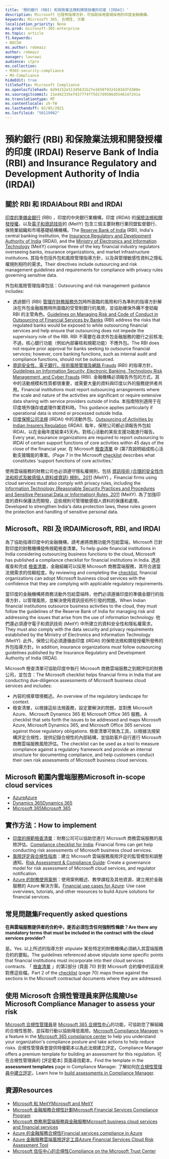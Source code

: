 ```yaml
---
title: '預約銀行 (RBI) 和保險業法規和開發授權的印度 (IRDAI) '
description: Microsoft 已發佈指導方針，可協助採用雲端採用的印度金融機構。
keywords: Microsoft 365, 合規性, 方案
localization_priority: None
ms.prod: microsoft-365-enterprise
ms.topic: article
f1.keywords:
- NOCSH
ms.author: robmazz
author: robmazz
manager: laurawi
audience: itpro
ms.collection:
- M365-security-compliance
- MS-Compliance
hideEdit: true
titleSuffix: Microsoft Compliance
ms.openlocfilehash: 6d94152e51345631b2fe1650f9324183d3fd300e
ms.sourcegitcommit: 21ed42335efd37774ff5d17d9586d5546147241a
ms.translationtype: MT
ms.contentlocale: zh-TW
ms.lasthandoff: 02/05/2021
ms.locfileid: "50119982"
---
```

# <a name="reserve-bank-of-india-rbi-and-insurance-regulatory-and-development-authority-of-india-irdai"></a><span data-ttu-id="29901-104">預約銀行 (RBI) 和保險業法規和開發授權的印度 (IRDAI) </span><span class="sxs-lookup"><span data-stu-id="29901-104">Reserve Bank of India (RBI) and Insurance Regulatory and Development Authority of India (IRDAI)</span></span>

## <a name="about-rbi-and-irdai"></a><span data-ttu-id="29901-105">關於 RBI 和 IRDAI</span><span class="sxs-lookup"><span data-stu-id="29901-105">About RBI and IRDAI</span></span>

<span data-ttu-id="29901-106">[印度的準備金銀行](https://www.rbi.org.in/) (RBI) ，印度的中央銀行業機構，印度 (IRDAI) 的[保險法規和開發授權](https://www.irdai.gov.in/Defaulthome.aspx?page=H1)，以及[電子和資訊技術](https://meity.gov.in/content/information-technology-act)的 (MeitY) 包含三個主要財務行業同盟監督銀行、保險業組織和市場基礎結構機構。</span><span class="sxs-lookup"><span data-stu-id="29901-106">The [Reserve Bank of India](https://www.rbi.org.in/) (RBI), India's central banking institution, the [Insurance Regulatory and Development Authority of India](https://www.irdai.gov.in/Defaulthome.aspx?page=H1) (IRDAI), and the [Ministry of Electronics and Information Technology](https://meity.gov.in/content/information-technology-act) (MeitY) comprise three of the key financial industry regulators overseeing banks, insurance organizations, and market infrastructure institutions.</span></span> <span data-ttu-id="29901-107">其指令包括外包和風險管理指導方針，以及與管理敏感性資料之隱私權規則相符的需求。</span><span class="sxs-lookup"><span data-stu-id="29901-107">Their directives include outsourcing and risk management guidelines and requirements for compliance with privacy rules governing sensitive data.</span></span>

<span data-ttu-id="29901-108">外包和風險管理指導包括：</span><span class="sxs-lookup"><span data-stu-id="29901-108">Outsourcing and risk management guidance includes:</span></span>

- <span data-ttu-id="29901-109">透過銀行 (RBI) [管理在財務服務外包](https://rbidocs.rbi.org.in/rdocs/notification/PDFs/73713.pdf)時所面臨的風險和行為準則的指導方針解決在外包金融服務時所面臨的受管制銀行的風險，並協助確保外購不會妨礙 RBI 的主管角色。</span><span class="sxs-lookup"><span data-stu-id="29901-109">[Guidelines on Managing Risk and Code of Conduct in Outsourcing of Financial Services by Banks](https://rbidocs.rbi.org.in/rdocs/notification/PDFs/73713.pdf) (RBI) address the risks that regulated banks would be exposed to while outsourcing financial services and help ensure that outsourcing does not impede the supervisory role of the RBI.</span></span> <span data-ttu-id="29901-110">RBI 不需要在尋求外包金融服務的銀行之前核准;不過，核心銀行功能（例如內部審核和規範功能）不應外包。</span><span class="sxs-lookup"><span data-stu-id="29901-110">The RBI does not require prior approval for banks seeking to outsource financial services; however, core banking functions, such as internal audit and compliance functions, should not be outsourced.</span></span>
- <span data-ttu-id="29901-111">[資訊安全性、電子銀行、技術風險管理及網路 Frauds](https://rbidocs.rbi.org.in/rdocs/content/PDFs/GBS300411F.pdf) (RBI) 的指導方針。</span><span class="sxs-lookup"><span data-stu-id="29901-111">[Guidelines on Information Security, Electronic Banking, Technology Risk Management, and Cyber Frauds](https://rbidocs.rbi.org.in/rdocs/content/PDFs/GBS300411F.pdf) (RBI).</span></span> <span data-ttu-id="29901-112">金融機構必須報告外包的方式，其中的活動規模和性質都很重要，或需要大量的資料與印度以外的服務提供者共用。</span><span class="sxs-lookup"><span data-stu-id="29901-112">Financial institutions must report outsourcing arrangements where the scale and nature of the activities are significant or require extensive data sharing with service providers outside of India.</span></span> <span data-ttu-id="29901-113">本指南特別適用于在印度境外儲存或處理作業資料時。</span><span class="sxs-lookup"><span data-stu-id="29901-113">This guidance applies particularly if operational data is stored or processed outside India.</span></span>
- <span data-ttu-id="29901-114">[印度保險公司法規](https://www.irdai.gov.in/ADMINCMS/cms/frmGeneral_Layout.aspx?page=PageNo3149&flag=1) (IRDAI) 中的活動外包。</span><span class="sxs-lookup"><span data-stu-id="29901-114">[Outsourcing of Activities by Indian Insurers Regulation](https://www.irdai.gov.in/ADMINCMS/cms/frmGeneral_Layout.aspx?page=PageNo3149&flag=1) (IRDAI).</span></span> <span data-ttu-id="29901-115">每年，保險公司都必須報告外包給 IRDAI，以在金融年度結束45天內，對核心活動的某些支援功能進行報告。</span><span class="sxs-lookup"><span data-stu-id="29901-115">Every year, insurance organizations are required to report outsourcing to IRDAI of certain support functions of core activities within 45 days of the close of the financial year.</span></span> <span data-ttu-id="29901-116">在 Microsoft [檢查清單](https://servicetrust.microsoft.com/Documents/TrustDocuments?command=Download&downloadType=Document&downloadId=26f4af15-2771-4cd4-a7c7-9328149f9453&docTab=6d000410-c9e9-11e7-9a91-892aae8839ad_Compliance_Guides) 中 (第7頁說明組成核心活動支援職能的專案。</span><span class="sxs-lookup"><span data-stu-id="29901-116">(Page 7 in the Microsoft [checklist](https://servicetrust.microsoft.com/Documents/TrustDocuments?command=Download&downloadType=Document&downloadId=26f4af15-2771-4cd4-a7c7-9328149f9453&docTab=6d000410-c9e9-11e7-9a91-892aae8839ad_Compliance_Guides) describes what constitutes 'support functions of core activities.'</span></span>

<span data-ttu-id="29901-117">使用雲端服務的財務公司也必須遵守隱私權規則，包括 [資訊技術 (合理的安全性作法和程式及敏感個人資料或資訊) 規則，2011](https://meity.gov.in/sites/upload_files/dit/files/GSR313E_10511\(1\).pdf) (MeitY) 。</span><span class="sxs-lookup"><span data-stu-id="29901-117">Financial firms using cloud services must also comply with privacy rules, including the [Information Technology (Reasonable Security Practices and Procedures and Sensitive Personal Data or Information) Rules, 2011](https://meity.gov.in/sites/upload_files/dit/files/GSR313E_10511\(1\).pdf) (MeitY).</span></span> <span data-ttu-id="29901-118">為了加強印度的資料保護法而開發，這些規則可管理敏感個人資料的保護和處理。</span><span class="sxs-lookup"><span data-stu-id="29901-118">Developed to strengthen India's data protection laws, these rules govern the protection and handling of sensitive personal data.</span></span>

## <a name="microsoft-rbi-and-irdai"></a><span data-ttu-id="29901-119">Microsoft、RBI 及 IRDAI</span><span class="sxs-lookup"><span data-stu-id="29901-119">Microsoft, RBI, and IRDAI</span></span>

<span data-ttu-id="29901-120">為了協助指導印度中的金融機構，請考慮將商務功能外包給雲端，Microsoft 已針對印度的財務機構發佈規範檢查清單。</span><span class="sxs-lookup"><span data-stu-id="29901-120">To help guide financial institutions in India considering outsourcing business functions to the cloud, Microsoft has published a compliance checklist for financial institutions in India.</span></span> <span data-ttu-id="29901-121">透過複查和完成 [檢查清單](https://servicetrust.microsoft.com/Documents/TrustDocuments?command=Download&downloadType=Document&downloadId=26f4af15-2771-4cd4-a7c7-9328149f9453&docTab=6d000410-c9e9-11e7-9a91-892aae8839ad_Compliance_Guides)，金融組織可以採用 Microsoft 商務雲端服務，其符合適當法規需求的信賴程度。</span><span class="sxs-lookup"><span data-stu-id="29901-121">By reviewing and completing the [checklist](https://servicetrust.microsoft.com/Documents/TrustDocuments?command=Download&downloadType=Document&downloadId=26f4af15-2771-4cd4-a7c7-9328149f9453&docTab=6d000410-c9e9-11e7-9a91-892aae8839ad_Compliance_Guides), financial organizations can adopt Microsoft business cloud services with the confidence that they are complying with applicable regulatory requirements.</span></span>

<span data-ttu-id="29901-122">當印度的金融機構將商務活動外包給雲端時，他們必須遵循印度的準備金銀行的指導方針，以管理風險，並解決使用資訊技術所引發的問題。</span><span class="sxs-lookup"><span data-stu-id="29901-122">When Indian financial institutions outsource business activities to the cloud, they must follow the guidelines of the Reserve Bank of India for managing risk and addressing the issues that arise from the use of information technology.</span></span> <span data-ttu-id="29901-123">他們還必須遵守電子和資訊技術 (MeitY) 中所建立的資料安全性和隱私權需求。</span><span class="sxs-lookup"><span data-stu-id="29901-123">They must also comply with the data security and privacy requirements established by the Ministry of Electronics and Information Technology (MeitY).</span></span> <span data-ttu-id="29901-124">此外，保險公司必須遵循由印度 (IRDAI) 的保險法規和開發授權所發佈的外包指導方針。</span><span class="sxs-lookup"><span data-stu-id="29901-124">In addition, insurance organizations must follow outsourcing guidelines published by the Insurance Regulatory and Development Authority of India (IRDAI).</span></span>

<span data-ttu-id="29901-125">Microsoft 檢查清單可協助印度中執行 Microsoft 商務雲端服務之到期評估的財務公司，並包含：</span><span class="sxs-lookup"><span data-stu-id="29901-125">The Microsoft checklist helps financial firms in India that are conducting due-diligence assessments of Microsoft business cloud services and includes:</span></span>

- <span data-ttu-id="29901-126">內容的規章環境概述。</span><span class="sxs-lookup"><span data-stu-id="29901-126">An overview of the regulatory landscape for context.</span></span>
- <span data-ttu-id="29901-127">檢查清單，以根據這些法規義務，設定要解決的問題，並對應 Microsoft Azure、Microsoft Dynamics 365 和 Microsoft Office 365 服務。</span><span class="sxs-lookup"><span data-stu-id="29901-127">A checklist that sets forth the issues to be addressed and maps Microsoft Azure, Microsoft Dynamics 365, and Microsoft Office 365 services against those regulatory obligations.</span></span> <span data-ttu-id="29901-128">檢查清單可做為工具，以根據法規架構評定合規性，提供記錄合規性的內部結構，並協助客戶自行進行 Microsoft 商務雲端服務風險評估。</span><span class="sxs-lookup"><span data-stu-id="29901-128">The checklist can be used as a tool to measure compliance against a regulatory framework and provide an internal structure for documenting compliance, and help customers conduct their own risk assessments of Microsoft business cloud services.</span></span>

## <a name="microsoft-in-scope-cloud-services"></a><span data-ttu-id="29901-129">Microsoft 範圍內雲端服務</span><span class="sxs-lookup"><span data-stu-id="29901-129">Microsoft in-scope cloud services</span></span>

- [<span data-ttu-id="29901-130">Azure</span><span class="sxs-lookup"><span data-stu-id="29901-130">Azure</span></span>](https://gallery.technet.microsoft.com/Overview-of-Azure-c1be3942)
- [<span data-ttu-id="29901-131">Dynamics 365</span><span class="sxs-lookup"><span data-stu-id="29901-131">Dynamics 365</span></span>](https://download.microsoft.com/download/E/1/9/E1977163-7A86-4812-AC18-C03ADC958AAF/Microsoft_Dynamics_365_Cloud_Service_Compliance_Datasheet.pdf)
- [<span data-ttu-id="29901-132">Microsoft 365</span><span class="sxs-lookup"><span data-stu-id="29901-132">Microsoft 365</span></span>](https://servicetrust.microsoft.com/ViewPage/TrustDocuments?command=Download&downloadType=Document&downloadId=9f756cce-b15d-45a9-94d7-6a583dee4401&docTab=6d000410-c9e9-11e7-9a91-892aae8839ad_Compliance_Guides)

## <a name="how-to-implement"></a><span data-ttu-id="29901-133">實作方法：</span><span class="sxs-lookup"><span data-stu-id="29901-133">How to implement</span></span>

- <span data-ttu-id="29901-134">[印度的規範檢查清單](https://servicetrust.microsoft.com/Documents/TrustDocuments?command=Download&downloadType=Document&downloadId=26f4af15-2771-4cd4-a7c7-9328149f9453&docTab=6d000410-c9e9-11e7-9a91-892aae8839ad_Compliance_Guides)：財務公司可以協助您進行 Microsoft 商務雲端服務的風險評估。</span><span class="sxs-lookup"><span data-stu-id="29901-134">[Compliance checklist for India](https://servicetrust.microsoft.com/Documents/TrustDocuments?command=Download&downloadType=Document&downloadId=26f4af15-2771-4cd4-a7c7-9328149f9453&docTab=6d000410-c9e9-11e7-9a91-892aae8839ad_Compliance_Guides): Financial firms can get help conducting risk assessments of Microsoft business cloud services.</span></span>
- <span data-ttu-id="29901-135">[風險評定與合規性指南](https://servicetrust.microsoft.com/ViewPage/TrustDocuments?command=Download&downloadType=Document&downloadId=edee9b14-3661-4a16-ba83-c35caf672bd7&docTab=6d000410-c9e9-11e7-9a91-892aae8839ad_FAQ_and_White_Papers)：建立 Microsoft 雲端服務風險評定的監管模型和調整通知。</span><span class="sxs-lookup"><span data-stu-id="29901-135">[Risk Assessment & Compliance Guide](https://servicetrust.microsoft.com/ViewPage/TrustDocuments?command=Download&downloadType=Document&downloadId=edee9b14-3661-4a16-ba83-c35caf672bd7&docTab=6d000410-c9e9-11e7-9a91-892aae8839ad_FAQ_and_White_Papers): Create a governance model for risk assessment of Microsoft cloud services, and regulator notification.</span></span>
- <span data-ttu-id="29901-136">[Azure 的財務使用案例](/azure/industry/financial/)：使用案例概述、教學課程及其他資源，建立用於金融服務的 Azure 解決方案。</span><span class="sxs-lookup"><span data-stu-id="29901-136">[Financial use cases for Azure](/azure/industry/financial/): Use case overviews, tutorials, and other resources to build Azure solutions for financial services.</span></span>

## <a name="frequently-asked-questions"></a><span data-ttu-id="29901-137">常見問題集</span><span class="sxs-lookup"><span data-stu-id="29901-137">Frequently asked questions</span></span>

<span data-ttu-id="29901-138">**在與雲端服務提供者的合約中，是否必須包含任何強制性條款？**</span><span class="sxs-lookup"><span data-stu-id="29901-138">**Are there any mandatory terms that must be included in the contract with the cloud services provider?**</span></span>

<span data-ttu-id="29901-139">是。</span><span class="sxs-lookup"><span data-stu-id="29901-139">Yes.</span></span> <span data-ttu-id="29901-140">以上所述的指導方針 stipulate 某些特定的財務機構必須納入其雲端服務合約的要點。</span><span class="sxs-lookup"><span data-stu-id="29901-140">The guidelines referenced above stipulate some specific points that financial institutions must incorporate into their cloud services contracts.</span></span> <span data-ttu-id="29901-141">「 [檢查清單](https://servicetrust.microsoft.com/Documents/TrustDocuments?command=Download&downloadType=Document&downloadId=26f4af15-2771-4cd4-a7c7-9328149f9453&docTab=6d000410-c9e9-11e7-9a91-892aae8839ad_Compliance_Guides) 」的第2部分 (頁面 70) 針對 Microsoft 合約檔中的區段來對應這些檔。</span><span class="sxs-lookup"><span data-stu-id="29901-141">Part 2 of the [checklist](https://servicetrust.microsoft.com/Documents/TrustDocuments?command=Download&downloadType=Document&downloadId=26f4af15-2771-4cd4-a7c7-9328149f9453&docTab=6d000410-c9e9-11e7-9a91-892aae8839ad_Compliance_Guides) (page 70) maps these against the sections in the Microsoft contractual documents where they are addressed.</span></span>

## <a name="use-microsoft-compliance-manager-to-assess-your-risk"></a><span data-ttu-id="29901-142">使用 Microsoft 合規性管理員來評估風險</span><span class="sxs-lookup"><span data-stu-id="29901-142">Use Microsoft Compliance Manager to assess your risk</span></span>

<span data-ttu-id="29901-143">[Microsoft 合規性管理員](/microsoft-365/compliance/compliance-manager)是 [Microsoft 365 合規性中心](/microsoft-365/compliance/microsoft-365-compliance-center)的功能，可協助您了解組織的合規性態勢，並採取行動以協助降低風險。</span><span class="sxs-lookup"><span data-stu-id="29901-143">[Microsoft Compliance Manager](/microsoft-365/compliance/compliance-manager) is a feature in the [Microsoft 365 compliance center](/microsoft-365/compliance/microsoft-365-compliance-center) to help you understand your organization's compliance posture and take actions to help reduce risks.</span></span> <span data-ttu-id="29901-144">合規性管理員會提供特優範本以為此法規建立評定。</span><span class="sxs-lookup"><span data-stu-id="29901-144">Compliance Manager offers a premium template for building an assessment for this regulation.</span></span> <span data-ttu-id="29901-145">可在合規性管理員的 [評定範本] 頁面尋找範本。</span><span class="sxs-lookup"><span data-stu-id="29901-145">Find the template in the **assessment templates** page in Compliance Manager.</span></span> <span data-ttu-id="29901-146">了解如何[在合規性管理員中建立評定](/microsoft-365/compliance/compliance-manager-assessments)。</span><span class="sxs-lookup"><span data-stu-id="29901-146">Learn how to [build assessments in Compliance Manager](/microsoft-365/compliance/compliance-manager-assessments).</span></span>

## <a name="resources"></a><span data-ttu-id="29901-147">資源</span><span class="sxs-lookup"><span data-stu-id="29901-147">Resources</span></span>

- [<span data-ttu-id="29901-148">Microsoft 和 MeitY</span><span class="sxs-lookup"><span data-stu-id="29901-148">Microsoft and MeitY</span></span>](offering-meity-india.md)
- <span data-ttu-id="29901-149">[Microsoft 金融服務合規性計劃](https://download.microsoft.com/download/6/4/7/64707E3E-6D3E-45D0-8207-A0EA3201B4A6/Microsoft%20Cloud%20-%20Financial%20Services%20Compliance%20Program%20\(Print\).pdf)</span><span class="sxs-lookup"><span data-stu-id="29901-149">[Microsoft Financial Services Compliance Program](https://download.microsoft.com/download/6/4/7/64707E3E-6D3E-45D0-8207-A0EA3201B4A6/Microsoft%20Cloud%20-%20Financial%20Services%20Compliance%20Program%20\(Print\).pdf)</span></span>
- [<span data-ttu-id="29901-150">Microsoft 商務用雲端服務與金融服務</span><span class="sxs-lookup"><span data-stu-id="29901-150">Microsoft business cloud services and financial services</span></span>](https://www.microsoft.com/trustcenter/cloudservices/financialservices)
- [<span data-ttu-id="29901-151">Azure 的金融服務合規性</span><span class="sxs-lookup"><span data-stu-id="29901-151">Financial services compliance in Azure</span></span>](https://azure.microsoft.com/resources/videos/azurecon-2015-financial-services-compliance-in-azure/)
- [<span data-ttu-id="29901-152">Azure 金融服務雲端風險評定工具</span><span class="sxs-lookup"><span data-stu-id="29901-152">Azure Financial Services Cloud Risk Assessment Tool</span></span>](https://servicetrust.microsoft.com/ViewPage/FFIECBlueprint?command=Download&downloadType=Document&downloadId=079a1973-711a-428f-9312-9ddd290cff7b&docTab=c726d5c0-2d1e-11e8-a485-57140ec19669_PaaS)
- [<span data-ttu-id="29901-153">Microsoft 信任中心的合規性</span><span class="sxs-lookup"><span data-stu-id="29901-153">Compliance on the Microsoft Trust Center</span></span>](https://www.microsoft.com/trust-center/compliance/compliance-overview)
